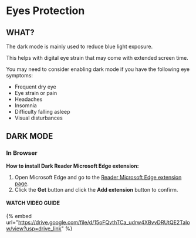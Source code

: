 # Eyes Protection

## WHAT?

The dark mode is mainly used to reduce blue light exposure.

This helps with digital eye strain that may come with extended screen time.

You may need to consider enabling dark mode if you have the following eye symptoms:

* Frequent dry eye
* Eye strain or pain
* Headaches
* Insomnia
* Difficulty falling asleep
* Visual disturbances

## DARK MODE

### In Browser

**How to install Dark Reader Microsoft Edge extension:**

1. Open Microsoft Edge and go to the [Reader Microsoft Edge extension page](https://microsoftedge.microsoft.com/addons/detail/dark-reader/ifoakfbpdcdoeenechcleahebpibofpc).
2. Click the **Get** button and click the **Add extension** button to confirm.

#### WATCH VIDEO GUIDE

{% embed url="https://drive.google.com/file/d/15oFQvthTCa_udrw4XBvvDRUtQE2Talow/view?usp=drive_link" %}
